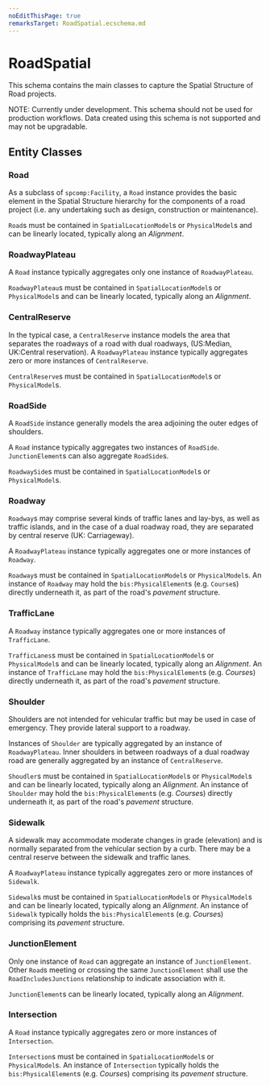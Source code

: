 ```yaml
---
noEditThisPage: true
remarksTarget: RoadSpatial.ecschema.md
---
```


# RoadSpatial

This schema contains the main classes to capture the Spatial Structure of Road projects.

NOTE: Currently under development. This schema should not be used for production workflows. Data created using this schema is not supported and may not be upgradable.

## Entity Classes

### Road

As a subclass of `spcomp:Facility`, a `Road` instance provides the basic element in the Spatial Structure hierarchy for the components of a road project (i.e. any undertaking such as design, construction or maintenance).

`Road`s must be contained in `SpatialLocationModel`s or `PhysicalModel`s and can be linearly located, typically along an *Alignment*.

### RoadwayPlateau

A `Road` instance typically aggregates only one instance of `RoadwayPlateau`.

`RoadwayPlateau`s must be contained in `SpatialLocationModel`s or `PhysicalModel`s and can be linearly located, typically along an *Alignment*.

### CentralReserve

In the typical case, a `CentralReserve` instance models the area that separates the roadways of a road with dual roadways, (US:Median, UK:Central reservation). A `RoadwayPlateau` instance typically aggregates zero or more instances of `CentralReserve`.

`CentralReserve`s must be contained in `SpatialLocationModel`s or `PhysicalModel`s.

### RoadSide

A `RoadSide` instance generally models the area adjoining the outer edges of shoulders.

A `Road` instance typically aggregates two instances of `RoadSide`. `JunctionElement`s can also aggregate `RoadSide`s.

`RoadwaySide`s must be contained in `SpatialLocationModel`s or `PhysicalModel`s.

### Roadway

`Roadway`s may comprise several kinds of traffic lanes and lay-bys, as well as traffic islands, and in the case of a dual roadway road, they are separated by central reserve (UK: Carriageway).

A `RoadwayPlateau` instance typically aggregates one or more instances of `Roadway`.

`Roadway`s must be contained in `SpatialLocationModel`s or `PhysicalModel`s. An instance of `Roadway` may hold the `bis:PhysicalElement`s (e.g. `Course`s) directly underneath it, as part of the road's *pavement* structure.

### TrafficLane

A `Roadway` instance typically aggregates one or more instances of `TrafficLane`.

`TrafficLanes`s must be contained in `SpatialLocationModel`s or `PhysicalModel`s and can be linearly located, typically along an *Alignment*. An instance of `TrafficLane` may hold the `bis:PhysicalElement`s (e.g. *Course*s) directly underneath it, as part of the road's *pavement* structure.

### Shoulder

Shoulders are not intended for vehicular traffic but may be used in case of emergency. They provide lateral support to a roadway.

Instances of `Shoulder` are typically aggregated by an instance of `RoadwayPlateau`. Inner shoulders in between roadways of a dual roadway road are generally aggregated by an instance of `CentralReserve`.

`Shoudler`s must be contained in `SpatialLocationModel`s or `PhysicalModel`s and can be linearly located, typically along an *Alignment*. An instance of `Shoulder` may hold the `bis:PhysicalElement`s (e.g. *Course*s) directly underneath it, as part of the road's *pavement* structure.

### Sidewalk

A sidewalk may accommodate moderate changes in grade (elevation) and is normally separated from the vehicular section by a curb. There may be a central reserve between the sidewalk and traffic lanes.

A `RoadwayPlateau` instance typically aggregates zero or more instances of `Sidewalk`.

`Sidewalk`s must be contained in `SpatialLocationModel`s or `PhysicalModel`s and can be linearly located, typically along an *Alignment*. An instance of `Sidewalk` typically holds the `bis:PhysicalElement`s (e.g. *Course*s) comprising its *pavement* structure.

### JunctionElement

Only one instance of `Road` can aggregate an instance of `JunctionElement`. Other `Road`s meeting or crossing the same `JunctionElement` shall use the `RoadIncludesJunctions` relationship to indicate association with it.

`JunctionElement`s can be linearly located, typically along an *Alignment*.

### Intersection

A `Road` instance typically aggregates zero or more instances of `Intersection`. 

`Intersection`s must be contained in `SpatialLocationModel`s or `PhysicalModel`s. An instance of `Intersection` typically holds the `bis:PhysicalElement`s (e.g. *Course*s) comprising its *pavement* structure.